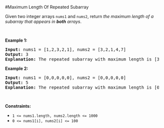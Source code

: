 #Maximum Length Of Repeated Subarray
<p>Given two integer arrays <code>nums1</code> and <code>nums2</code>, return <em>the maximum length of a subarray that appears in <strong>both</strong> arrays</em>.</p>
<p> </p>
<p><strong class="example">Example 1:</strong></p>
<pre><strong>Input:</strong> nums1 = [1,2,3,2,1], nums2 = [3,2,1,4,7]
<strong>Output:</strong> 3
<strong>Explanation:</strong> The repeated subarray with maximum length is [3,2,1].
</pre>
<p><strong class="example">Example 2:</strong></p>
<pre><strong>Input:</strong> nums1 = [0,0,0,0,0], nums2 = [0,0,0,0,0]
<strong>Output:</strong> 5
<strong>Explanation:</strong> The repeated subarray with maximum length is [0,0,0,0,0].
</pre>
<p> </p>
<p><strong>Constraints:</strong></p>
<ul>
<li><code>1 &lt;= nums1.length, nums2.length &lt;= 1000</code></li>
<li><code>0 &lt;= nums1[i], nums2[i] &lt;= 100</code></li>
</ul>
